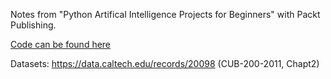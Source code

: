 Notes from "Python Artifical Intelligence Projects for Beginners" with Packt Publishing.

<a href=https://github.com/PacktPublishing/Python-Artificial-Intelligence-Projects-for-Beginners>Code can be found here</a>

Datasets: https://data.caltech.edu/records/20098 (CUB-200-2011, Chapt2)

